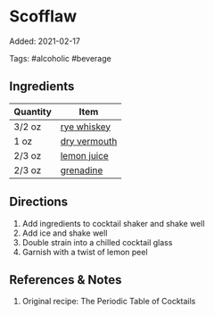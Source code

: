 # Scofflaw

Added: 2021-02-17

Tags: #alcoholic #beverage

## Ingredients

| Quantity | Item                                            |
| -------- | ----------------------------------------------- |
| 3/2 oz   | [rye whiskey](../_ingredients/whiskey.md)       |
| 1 oz     | [dry vermouth](../_ingredients/vermouth.md)     |
| 2/3 oz   | [lemon juice](../_ingredients/lemon%20juice.md) |
| 2/3 oz   | [grenadine](../_ingredients/grenadine.md)       |

## Directions

1. Add ingredients to cocktail shaker and shake well
2. Add ice and shake well
3. Double strain into a chilled cocktail glass
4. Garnish with a twist of lemon peel

## References & Notes

1. Original recipe: The Periodic Table of Cocktails
